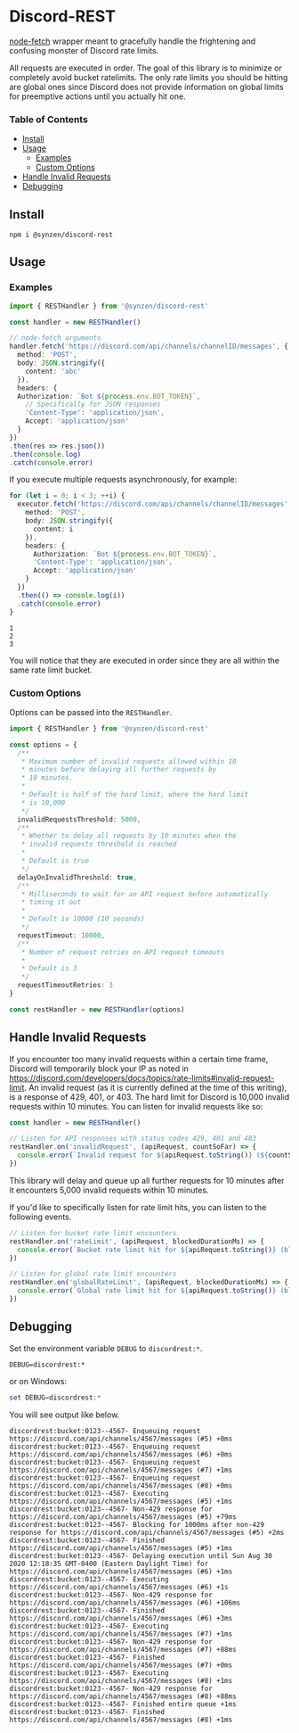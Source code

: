 # Discord-REST

[node-fetch](https://github.com/node-fetch/node-fetch) wrapper meant to gracefully handle the frightening and confusing monster of Discord rate limits.

All requests are executed in order. The goal of this library is to minimize or completely avoid bucket ratelimits. The only rate limits you should be hitting are global ones since Discord does not provide information on global limits for preemptive actions until you actually hit one.

### Table of Contents
* [Install](#install)
* [Usage](#usage)
  * [Examples](#examples)
  * [Custom Options](#custom-options)
* [Handle Invalid Requests](#handle-invalid-requests)
* [Debugging](#debugging)

## Install

```
npm i @synzen/discord-rest
```

## Usage

### Examples

```ts
import { RESTHandler } from '@synzen/discord-rest'

const handler = new RESTHandler()

// node-fetch arguments
handler.fetch('https://discord.com/api/channels/channelID/messages', {
  method: 'POST',
  body: JSON.stringify({
    content: 'abc'
  }),
  headers: {
  Authorization: `Bot ${process.env.BOT_TOKEN}`,
    // Specifically for JSON responses
    'Content-Type': 'application/json',
    Accept: 'application/json'
  }
})
.then(res => res.json())
.then(console.log)
.catch(console.error)
```
If you execute multiple requests asynchronously, for example:
```ts
for (let i = 0; i < 3; ++i) {
  executor.fetch('https://discord.com/api/channels/channelID/messages', {
    method: 'POST',
    body: JSON.stringify({
      content: i
    }),
    headers: {
      Authorization: `Bot ${process.env.BOT_TOKEN}`,
      'Content-Type': 'application/json',
      Accept: 'application/json'
    }
  })
  .then(() => console.log(i))
  .catch(console.error)
}
```

```shell
1
2
3
```
You will notice that they are executed in order since they are all within the same rate limit bucket.

### Custom Options

Options can be passed into the `RESTHandler`.

```ts
import { RESTHandler } from '@synzen/discord-rest'

const options = {
  /**
   * Maximum number of invalid requests allowed within 10
   * minutes before delaying all further requests by
   * 10 minutes.
   * 
   * Default is half of the hard limit, where the hard limit
   * is 10,000
   */
  invalidRequestsThreshold: 5000,
  /**
   * Whether to delay all requests by 10 minutes when the
   * invalid requests threshold is reached
   * 
   * Default is true
   */
  delayOnInvalidThreshold: true,
  /**
   * Milliseconds to wait for an API request before automatically
   * timing it out
   * 
   * Default is 10000 (10 seconds)
   */
  requestTimeout: 10000,
  /**
   * Number of request retries on API request timeouts
   * 
   * Default is 3
   */
  requestTimeoutRetries: 3
}

const restHandler = new RESTHandler(options)

```

## Handle Invalid Requests

If you encounter too many invalid requests within a certain time frame, Discord will temporarily block your IP as noted in https://discord.com/developers/docs/topics/rate-limits#invalid-request-limit. An invalid request (as it is currently defined at the time of this writing), is a response of 429, 401, or 403. The hard limit for Discord is 10,000 invalid requests within 10 minutes. You can listen for invalid requests like so:

```ts
const handler = new RESTHandler()

// Listen for API responses with status codes 429, 401 and 403
restHandler.on('invalidRequest', (apiRequest, countSoFar) => {
  console.error(`Invalid request for ${apiRequest.toString()} (${countSoFar} total within 10 minutes)`)
})
```

This library will delay and queue up all further requests for 10 minutes after it encounters 5,000 invalid requests within 10 minutes.

If you'd like to specifically listen for rate limit hits, you can listen to the following events.

```ts
// Listen for bucket rate limit encounters
restHandler.on('rateLimit', (apiRequest, blockedDurationMs) => {
  console.error(`Bucket rate limit hit for ${apiRequest.toString()} (blocked for ${blockedDurationMs}ms)`)
})

// Listen for global rate limit encounters
restHandler.on('globalRateLimit', (apiRequest, blockedDurationMs) => {
  console.error(`Global rate limit hit for ${apiRequest.toString()} (blocked for ${blockedDurationMs}ms)`)
})
```

## Debugging

Set the environment variable `DEBUG` to `discordrest:*`.

```shell
DEBUG=discordrest:*
```
or on Windows:
```powershell
set DEBUG=discordrest:*
```
You will see output like below.
```shell
discordrest:bucket:0123--4567- Enqueuing request https://discord.com/api/channels/4567/messages (#5) +0ms
discordrest:bucket:0123--4567- Enqueuing request https://discord.com/api/channels/4567/messages (#6) +0ms
discordrest:bucket:0123--4567- Enqueuing request https://discord.com/api/channels/4567/messages (#7) +1ms
discordrest:bucket:0123--4567- Enqueuing request https://discord.com/api/channels/4567/messages (#8) +0ms
discordrest:bucket:0123--4567- Executing https://discord.com/api/channels/4567/messages (#5) +1ms
discordrest:bucket:0123--4567- Non-429 response for https://discord.com/api/channels/4567/messages (#5) +79ms
discordrest:bucket:0123--4567- Blocking for 1000ms after non-429 response for https://discord.com/api/channels/4567/messages (#5) +2ms
discordrest:bucket:0123--4567- Finished https://discord.com/api/channels/4567/messages (#5) +1ms
discordrest:bucket:0123--4567- Delaying execution until Sun Aug 30 2020 12:18:35 GMT-0400 (Eastern Daylight Time) for https://discord.com/api/channels/4567/messages (#6) +1ms
discordrest:bucket:0123--4567- Executing https://discord.com/api/channels/4567/messages (#6) +1s
discordrest:bucket:0123--4567- Non-429 response for https://discord.com/api/channels/4567/messages (#6) +106ms
discordrest:bucket:0123--4567- Finished https://discord.com/api/channels/4567/messages (#6) +3ms
discordrest:bucket:0123--4567- Executing https://discord.com/api/channels/4567/messages (#7) +1ms
discordrest:bucket:0123--4567- Non-429 response for https://discord.com/api/channels/4567/messages (#7) +88ms
discordrest:bucket:0123--4567- Finished https://discord.com/api/channels/4567/messages (#7) +0ms
discordrest:bucket:0123--4567- Executing https://discord.com/api/channels/4567/messages (#8) +1ms
discordrest:bucket:0123--4567- Non-429 response for https://discord.com/api/channels/4567/messages (#8) +88ms
discordrest:bucket:0123--4567- Finished entire queue +1ms
discordrest:bucket:0123--4567- Finished https://discord.com/api/channels/4567/messages (#8) +1ms
```
